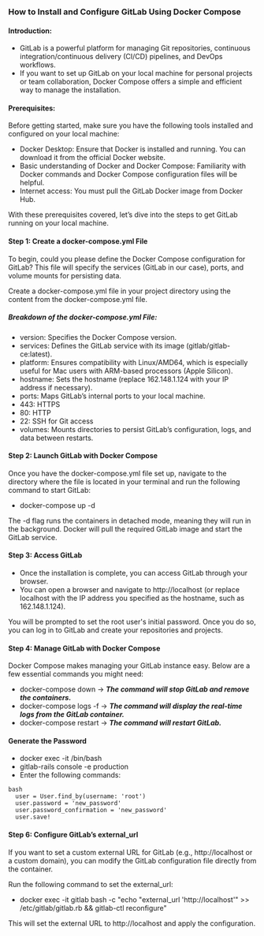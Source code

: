 ### How to Install and Configure GitLab Using Docker Compose

#### Introduction:

* GitLab is a powerful platform for managing Git repositories, continuous integration/continuous delivery (CI/CD) pipelines, and DevOps workflows. 
* If you want to set up GitLab on your local machine for personal projects or team collaboration, Docker Compose offers a simple and efficient way to manage the installation.

#### Prerequisites:

Before getting started, make sure you have the following tools installed and configured on your local machine:

* Docker Desktop: Ensure that Docker is installed and running. You can download it from the official Docker website.
* Basic understanding of Docker and Docker Compose: Familiarity with Docker commands and Docker Compose configuration files will be helpful.
* Internet access: You must pull the GitLab Docker image from Docker Hub.

With these prerequisites covered, let’s dive into the steps to get GitLab running on your local machine.

#### Step 1: Create a docker-compose.yml File

To begin, could you please define the Docker Compose configuration for GitLab? This file will specify the services (GitLab in our case), ports, and volume mounts for persisting data.

Create a docker-compose.yml file in your project directory using the content from the docker-compose.yml file. 


##### Breakdown of the docker-compose.yml File:

* version: Specifies the Docker Compose version.
* services: Defines the GitLab service with its image (gitlab/gitlab-ce:latest).
* platform: Ensures compatibility with Linux/AMD64, which is especially useful for Mac users with ARM-based processors (Apple Silicon).
* hostname: Sets the hostname (replace 162.148.1.124 with your IP address if necessary).
* ports: Maps GitLab’s internal ports to your local machine.
* 443: HTTPS
* 80: HTTP
* 22: SSH for Git access
* volumes: Mounts directories to persist GitLab’s configuration, logs, and data between restarts.

#### Step 2: Launch GitLab with Docker Compose

Once you have the docker-compose.yml file set up, navigate to the directory where the file is located in your terminal and run the following command to start GitLab:

* docker-compose up -d

The -d flag runs the containers in detached mode, meaning they will run in the background. Docker will pull the required GitLab image and start the GitLab service.

#### Step 3: Access GitLab

* Once the installation is complete, you can access GitLab through your browser.
* You can open a browser and navigate to http://localhost (or replace localhost with the IP address you specified as the hostname, such as 162.148.1.124).

You will be prompted to set the root user's initial password. Once you do so, you can log in to GitLab and create your repositories and projects.

#### Step 4: Manage GitLab with Docker Compose

Docker Compose makes managing your GitLab instance easy. Below are a few essential commands you might need:
* docker-compose down   -> ***The command will stop GitLab and remove the containers.***
* docker-compose logs -f  -> ***The command will display the real-time logs from the GitLab container.***
* docker-compose restart -> ***The command will restart GitLab.***

#### Generate the Password
* docker exec -it <gitlab-container-name> /bin/bash
* gitlab-rails console -e production
* Enter the following commands:
```
bash
  user = User.find_by(username: 'root')
  user.password = 'new_password'
  user.password_confirmation = 'new_password'
  user.save!
```

#### Step 6: Configure GitLab’s external_url

If you want to set a custom external URL for GitLab (e.g., http://localhost or a custom domain), you can modify the GitLab configuration file directly from the container.

Run the following command to set the external_url:

* docker exec -it gitlab bash -c "echo \"external_url 'http://localhost'\" >> /etc/gitlab/gitlab.rb && gitlab-ctl reconfigure"

This will set the external URL to http://localhost and apply the configuration.

